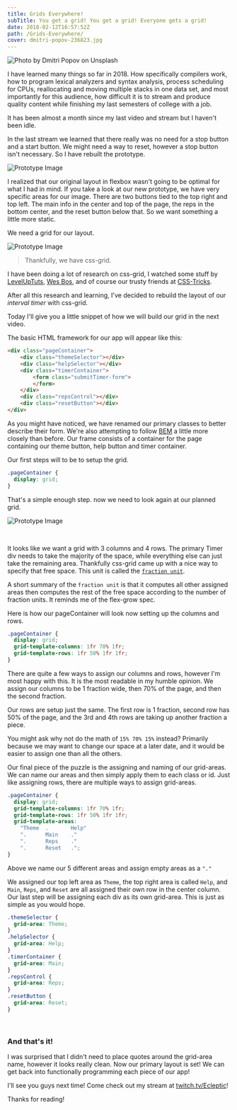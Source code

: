 ```yaml
---
title: Grids Everywhere!
subTitle: You get a grid! You get a grid! Everyone gets a grid!
date: 2018-02-12T16:57:52Z
path: /Grids-Everywhere/
cover: dmitri-popov-236823.jpg
---
```


![Photo by Dmitri Popov on Unsplash](fuse-brussels-273772.jpg)

I have learned many things so far in 2018. How specifically compilers work, how to program lexical analyzers and syntax analysis, process scheduling for CPUs, reallocating and moving multiple stacks in one data set, and most importantly for this audience, how difficult it is to stream and produce quality content while finishing my last semesters of college with a job.

It has been almost a month since my last video and stream but I haven't been idle.

In the last stream we learned that there really was no need for a stop button and a start button. We might need a way to reset, however a stop button isn't necessary. So I have rebuilt the prototype.

![Prototype Image](./Mobile.png)

I realized that our original layout in flexbox wasn't going to be optimal for what I had in mind. If you take a look at our new prototype, we have very specific areas for our image. There are two buttons tied to the top right and top left. The main info in the center and top of the page, the reps in the bottom center, and the reset button below that. So we want something a little more static.

We need a grid for our layout.

![Prototype Image](./Mobile|Grid.png)

> Thankfully, we have css-grid.

I have been doing a lot of research on css-grid, I watched some stuff by [LevelUpTuts](https://www.leveluptutorials.com/tutorials/modern-css-layouts), [Wes Bos](https://cssgrid.io/), and of course our trusty friends at [CSS-Tricks](https://css-tricks.com/snippets/css/complete-guide-grid/).

After all this research and learning, I've decided to rebuild the layout of our _interval timer_ with css-grid.

Today I'll give you a little snippet of how we will build our grid in the next video.

The basic HTML framework for our app will appear like this:

```html
<div class="pageContainer">
    <div class="themeSelector"></div>
    <div class="helpSelector"></div>
    <div class="timerContainer">
        <form class="submitTimer-form">
        </form>
    </div>
    <div class="repsControl"></div>
    <div class="resetButton"></div>
</div>
```

As you might have noticed, we have renamed our primary classes to better describe their form.
We're also attempting to follow [BEM](http://getbem.com/) a little more closely than before. Our frame consists of a container for the page containing our theme button, help button and timer container.

Our first steps will to be to setup the grid.

```css
.pageContainer {
  display: grid;
}
```

That's a simple enough step. now we need to look again at our planned grid.

![Prototype Image](./Mobile|Grid.png)

<br>

It looks like we want a grid with 3 columns and 4 rows. The primary Timer div needs to take the majority of the space, while everything else can just take the remaining area. Thankfully css-grid came up with a nice way to specify that free space.
This unit is called the [`fraction unit`](https://css-tricks.com/introduction-fr-css-unit/).

A short summary of the `fraction unit` is that it computes all other assigned areas then computes the rest of the free space according to the number of fraction units. It reminds me of the flex-grow spec.

Here is how our pageContainer will look now setting up the columns and rows.

```css
.pageContainer {
  display: grid;
  grid-template-columns: 1fr 70% 1fr;
  grid-template-rows: 1fr 50% 1fr 1fr;
}
```

There are quite a few ways to assign our columns and rows, however I'm most happy with this. It is the most readable in my humble opinion.
We assign our columns to be 1 fraction wide, then 70% of the page, and then the second fraction.

Our rows are setup just the same. The first row is 1 fraction, second row has 50% of the page, and the 3rd and 4th rows are taking up another fraction a piece.

You might ask why not do the math of `15% 70% 15%` instead? Primarily because we may want to change our space at a later date, and it would be easier to assign one than all the others.

Our final piece of the puzzle is the assigning and naming of our grid-areas. We can name our areas and then simply apply them to each class or id.
Just like assigning rows, there are multiple ways to assign grid-areas.

```css
.pageContainer {
  display: grid;
  grid-template-columns: 1fr 70% 1fr;
  grid-template-rows: 1fr 50% 1fr 1fr;
  grid-template-areas:
    "Theme  .       Help"
    ".      Main    ."
    ".      Reps    ."
    ".      Reset   .";
}
```

Above we name our 5 different areas and assign empty areas as a `"."`

We assigned our top left area as `Theme`, the top right area is called `Help`, and `Main`, `Reps`, and `Reset` are all assigned their own row in the center column.
Our last step will be assigning each div as its own grid-area. This is just as simple as you would hope.

```css
.themeSelector {
  grid-area: Theme;
}
.helpSelector {
  grid-area: Help;
}
.timerContainer {
  grid-area: Main;
}
.repsControl {
  grid-area: Reps;
}
.resetButton {
  grid-area: Reset;
}
```

<br>

### And that's it!

I was surprised that I didn't need to place quotes around the grid-area name, however it looks really clean. Now our primary layout is set! We can get back into functionally programming each piece of our app!


I'll see you guys next time! Come check out my stream at [twitch.tv/Ecleptic](https://twitch.tv/Ecleptic)!

Thanks for reading!

